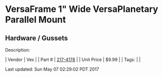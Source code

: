 # VersaFrame 1" Wide VersaPlanetary Parallel Mount
## Hardware / Gussets
Description: 	 

| Vendor | Vex | 
| Part # | [217-4178](http://www.vexrobotics.com/vexpro/versaframe/versaframegussetsandmounts.html) | 
| Unit Price | $9.99 | 
| Tags: |  | 

Last updated: Sun May 07 02:29:02 PDT 2017